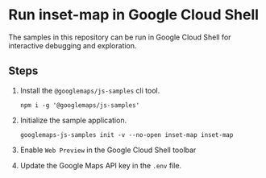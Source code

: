 # Run inset-map in Google Cloud Shell

The samples in this repository can be run in Google Cloud Shell for interactive debugging and exploration.

## Steps

1. Install the `@googlemaps/js-samples` cli tool.

    ```
    npm i -g '@googlemaps/js-samples'
    ```
1. Initialize the sample application. 
    ```
    googlemaps-js-samples init -v --no-open inset-map inset-map
    ```
1. Enable `Web Preview` in the Google Cloud Shell toolbar
1. Update the Google Maps API key in the `.env` file.
